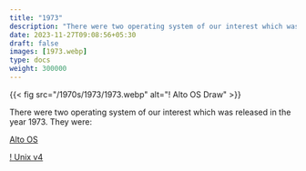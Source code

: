 ```yaml
---
title: "1973"
description: "There were two operating system of our interest which was released in the year 1973. They were:"
date: 2023-11-27T09:08:56+05:30
draft: false
images: [1973.webp]
type: docs
weight: 300000
---
```


{{< fig src="/1970s/1973/1973.webp" alt="! Alto OS Draw" >}}

There were two operating system of our interest which was released in the year 1973. They were:

<section class="section section-sm">
  <div class="container">
    <div class="row justify-content-center text-center">
      <div class="col-lg-5">
        <p><a class="btn btn-primary btn-lg px-4 mb-1" href="#" role="button">Alto OS</a></p>
      </div>
      <div class="col-lg-5">
        <p><a class="btn btn-primary btn-lg px-4 mb-1" href="#" role="button">! Unix v4</a></p>
      </div>
    </div>
  </div>
</section>
